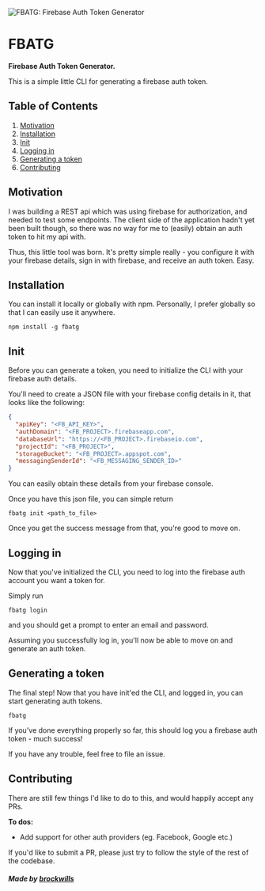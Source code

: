 ![FBATG: Firebase Auth Token Generator](https://storage.googleapis.com/1cf54569e3eb88d0165/FBATG.png)

# FBATG

**Firebase Auth Token Generator.**

This is a simple little CLI for generating a firebase auth token.

## Table of Contents

  1. [Motivation](#motivation)
  2. [Installation](#installation)
  3. [Init](#init)
  4. [Logging in](#logging-in)
  5. [Generating a token](#generating-a-token)
  6. [Contributing](#contributing)

## Motivation

I was building a REST api which was using firebase for authorization, and needed to test some endpoints. The client side of the application hadn't yet been built though, so there was no way for me to (easily) obtain an auth token to hit my api with.

Thus, this little tool was born. It's pretty simple really - you configure it with your firebase details, sign in with firebase, and receive an auth token. Easy.

## Installation

You can install it locally or globally with npm. Personally, I prefer globally so that I can easily use it anywhere.

```shell
npm install -g fbatg
```

## Init

Before you can generate a token, you need to initialize the CLI with your firebase auth details.

You'll need to create a JSON file with your firebase config details in it, that looks like the following:

```json
{
  "apiKey": "<FB_API_KEY>",
  "authDomain": "<FB_PROJECT>.firebaseapp.com",
  "databaseUrl": "https://<FB_PROJECT>.firebaseio.com",
  "projectId": "<FB_PROJECT>",
  "storageBucket": "<FB_PROJECT>.appspot.com",
  "messagingSenderId": "<FB_MESSAGING_SENDER_ID>"
}
```

You can easily obtain these details from your firebase console.

Once you have this json file, you can simple return

```shell
fbatg init <path_to_file>
```

Once you get the success message from that, you're good to move on.

## Logging in

Now that you've initialized the CLI, you need to log into the firebase auth account you want a token for.

Simply run

```shell
fbatg login
```

and you should get a prompt to enter an email and password.

Assuming you successfully log in, you'll now be able to move on and generate an auth token.

## Generating a token

The final step! Now that you have init'ed the CLI, and logged in, you can start generating auth tokens.

```shell
fbatg
```

If you've done everything properly so far, this should log you a firebase auth token - much success!

If you have any trouble, feel free to file an issue.

## Contributing

There are still few things I'd like to do to this, and would happily accept any PRs.

**To dos:**
- Add support for other auth providers (eg. Facebook, Google etc.)

If you'd like to submit a PR, please just try to follow the style of the rest of the codebase.

##### Made by [brockwills](http://brockwills.com)
